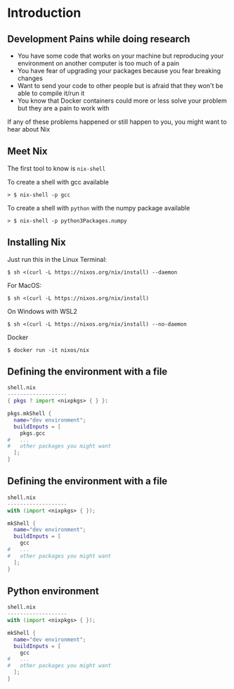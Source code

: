# Introduction

## Development **Pains** while doing research

+ You have some code that works on your machine but reproducing your environment on another computer is too much of a pain
+ You have fear of upgrading your packages because you fear breaking changes
+ Want to send your code to other people but is afraid that they won't be able to compile it/run it
+ You know that Docker containers could more or less solve your problem but they are a pain to work with

If any of these problems happened or still happen to you, you might want to hear about Nix

## Meet Nix

The first tool to know is `nix-shell`

To create a shell with gcc available
```
> $ nix-shell -p gcc
```

To create a shell with `python` with the numpy package available
```
> $ nix-shell -p python3Packages.numpy
```

## Installing Nix

Just run this in the Linux Terminal:
```
$ sh <(curl -L https://nixos.org/nix/install) --daemon
```

For MacOS:
```
$ sh <(curl -L https://nixos.org/nix/install)
```

On Windows with WSL2
```
$ sh <(curl -L https://nixos.org/nix/install) --no-daemon
```

Docker
```
$ docker run -it nixos/nix
```

## Defining the environment with a file

~~~nix
shell.nix
-------------------
{ pkgs ? import <nixpkgs> { } }:

pkgs.mkShell {
  name="dev environment";
  buildInputs = [
    pkgs.gcc
#   ...
#   other packages you might want
  ];
}
~~~

## Defining the environment with a file

~~~nix
shell.nix
-------------------
with (import <nixpkgs> { });

mkShell {
  name="dev environment";
  buildInputs = [
    gcc
#   ...
#   other packages you might want
  ];
}
~~~

## Python environment

~~~nix
shell.nix
-------------------
with (import <nixpkgs> { });

mkShell {
  name="dev environment";
  buildInputs = [
    gcc
#   ...
#   other packages you might want
  ];
}
~~~
